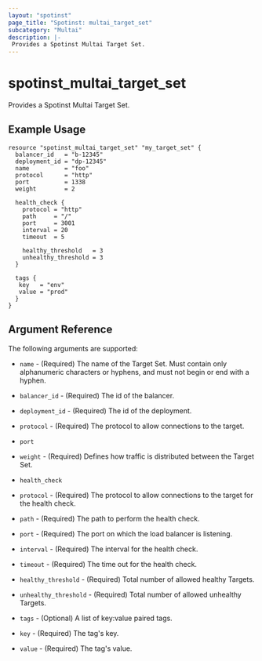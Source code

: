 ```yaml
---
layout: "spotinst"
page_title: "Spotinst: multai_target_set"
subcategory: "Multai"
description: |-
 Provides a Spotinst Multai Target Set.
---
```


# spotinst\_multai\_target\_set

Provides a Spotinst Multai Target Set.

## Example Usage

```hcl
resource "spotinst_multai_target_set" "my_target_set" {
  balancer_id   = "b-12345"
  deployment_id = "dp-12345"
  name          = "foo"
  protocol      = "http"
  port          = 1338
  weight        = 2

  health_check {
    protocol = "http"
    path     = "/"
    port     = 3001
    interval = 20
    timeout  = 5

    healthy_threshold   = 3
    unhealthy_threshold = 3
  }

  tags {
   key   = "env"
   value = "prod"
  }
}
```

## Argument Reference

The following arguments are supported:

* `name` - (Required) The name of the Target Set. Must contain only alphanumeric characters or hyphens, and must not begin or end with a hyphen.
* `balancer_id` - (Required) The id of the balancer.
* `deployment_id` - (Required) The id of the deployment.
* `protocol` - (Required) The protocol to allow connections to the target.
* `port`
* `weight` - (Required) Defines how traffic is distributed between the Target Set.

* `health_check`
* `protocol` - (Required) The protocol to allow connections to the target for the health check.
* `path` - (Required) The path to perform the health check.
* `port` - (Required) The port on which the load balancer is listening.
* `interval` - (Required) The interval for the health check.
* `timeout` - (Required) The time out for the health check.

* `healthy_threshold` - (Required) Total number of allowed healthy Targets.
* `unhealthy_threshold` - (Required) Total number of allowed unhealthy Targets.

* `tags` - (Optional) A list of key:value paired tags.
* `key` - (Required) The tag's key.
* `value` - (Required) The tag's value.
